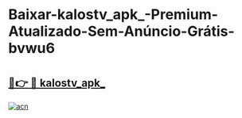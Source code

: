 # Baixar-kalostv_apk_-Premium-Atualizado-Sem-Anúncio-Grátis-bvwu6

# <h2><a href="https://xapnsv.esa.edu.pl?src=kalostv_apk_&ref=bvwu6">🔗👉 🔴 kalostv_apk_</a></h2>

[![acn](https://github.com/user-attachments/assets/0f9c940e-d8b0-45ae-aac7-cd30a18b3e1c)](https://xapnsv.esa.edu.pl?src=kalostv_apk_&ref=bvwu6)

